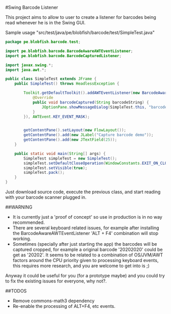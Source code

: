 #Swing Barcode Listener

This project aims to allow to user to create a listener for barcodes being read whenever he is in the Swing GUI.

Sample usage "src/test/java/pe/blobfish/barcode/test/SimpleTest.java"

```java
package pe.blobfish.barcode.test;

import pe.blobfish.barcode.BarcodeAwareAWTEventListener;
import pe.blobfish.barcode.BarcodeCapturedListener;

import javax.swing.*;
import java.awt.*;

public class SimpleTest extends JFrame {
    public SimpleTest() throws HeadlessException {

        Toolkit.getDefaultToolkit().addAWTEventListener(new BarcodeAwareAWTEventListener(new BarcodeCapturedListener() {
            @Override
            public void barcodeCaptured(String barcodeString) {
                JOptionPane.showMessageDialog(SimpleTest.this, "barcode captured: " + barcodeString);
            }
        }), AWTEvent.KEY_EVENT_MASK);


        getContentPane().setLayout(new FlowLayout());
        getContentPane().add(new JLabel("Capture barcode demo"));
        getContentPane().add(new JTextField(25));
    }

    public static void main(String[] args) {
        SimpleTest simpleTest = new SimpleTest();
        simpleTest.setDefaultCloseOperation(WindowConstants.EXIT_ON_CLOSE);
        simpleTest.setVisible(true);
        simpleTest.pack();
    }
}
```

Just download source code, execute the previous class, and start reading with your barcode scanner plugged in.

##WARNING

- It is currently just a 'proof of concept' so use in production is in no way recommended.
- There are several keyboard related issues, for example after installing the BarcodeAwareAWTEventListener 'ALT + F4' combination will stop working.
- Sometimes (specially after just starting the app) the barcodes will be captured cropped, for example a original barcode '20202020' could be get as '20202'. It seems to be related to a combination of OS/JVM/AWT factors around the CPU priority given to processing keyboard events, this requires more research, and you are welcome to get into is ;)

Anyway it could be useful for you (for a prototype maybe) and you could try to fix the existing issues for everyone, why not?.

##TODOS

- Remove commons-math3 dependency
- Re-enable the processing of ALT+F4, etc events.
